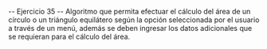 -- Ejercicio 35 --
Algoritmo que permita efectuar el cálculo del área de un
círculo o un triángulo equilátero según la opción seleccionada
por el usuario a través de un menú, además se deben ingresar
los datos adicionales que se requieran para el cálculo del área.